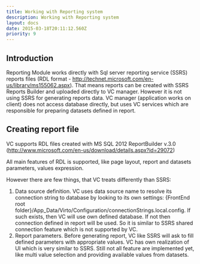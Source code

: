```yaml
---
title: Working with Reporting system
description: Working with Reporting system
layout: docs
date: 2015-03-18T20:11:12.560Z
priority: 9
---
```

## Introduction

Reporting Module works directly with Sql server reporting service (SSRS) reports files (RDL format - <a href="http://technet.microsoft.com/en-us/library/ms155062.aspx" rel="nofollow">http://technet.microsoft.com/en-us/library/ms155062.aspx</a>). That means reports can be created with SSRS Reports Builder and uploaded directly to VC manager. However it is not using SSRS for generating reports data. VC manager (application works on client) does not access database directly, but uses VC services which are responsible for preparing datasets defined in report.

## Creating report file

VC supports RDL files created with MS SQL 2012 ReportBuilder v.3.0 (<a href="http://www.microsoft.com/en-us/download/details.aspx?id=29072" rel="nofollow">http://www.microsoft.com/en-us/download/details.aspx?id=29072</a>)

All main features of RDL is supported, like page layout, report and datasets parameters, values expression.

However there are few things, that VC treats differently than SSRS:

1. Data source definition. VC uses data source name to resolve its connection string to database by looking to its own settings: {FrontEnd root folder}/App_Data/Virto/Configuration/connectionStrings.local.config. If such exists, then VC will use own defined database. If not then connection defined in report will be used. So it is similar to SSRS shared connection feature which is not supported by VC.
2. Report parameters. Before generating report, VC like SSRS will ask to fill defined parameters with appropriate values. VC has own realization of UI which is very similar to SSRS. Still not all feature are implemented yet, like multi value selection and providing available values from datasets.